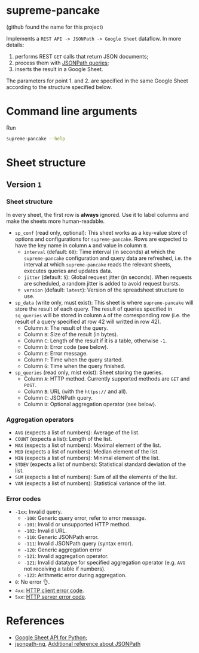 supreme-pancake
===============

(github found the name for this project)

Implements a `REST API -> JSONPath -> Google Sheet` dataflow. In more details:
1. performs REST `GET` calls that return JSON documents;
2. process them with [JSONPath
   queries](https://goessner.net/articles/JsonPath/);
3. inserts the result in a Google Sheet.

The parameters for point 1. and 2. are specified in the same Google Sheet
according to the structure specified below.

# Command line arguments

Run
```sh
supreme-pancake --help
```

# Sheet structure

## Version `1`

### Sheet structure

In every sheet, the first row is **always** ignored. Use it to label columns
and make the sheets more human-readable.

* `sp_conf` (read only, optional): This sheet works as a key-value store of
  options and configurations for `supreme-pancake`. Rows are expected to have
  the key name in column `A` and value in column `B`.
  * `interval` (default: `60`): Time interval (in seconds) at which the
    `supreme-pancake` configuration and query data are refreshed, i.e. the
    interval at which `supreme-pancake` reads the relevant sheets, executes
    queries and updates data.
  * `jitter` (default: `5`): Global request jitter (in seconds). When requests
    are scheduled, a random jitter is added to avoid request bursts.
  * `version` (default: `latest`): Version of the spreadsheet structure to use.
* `sp_data` (write only, must exist): This sheet is where `supreme-pancake`
  will store the result of each query. The result of queries specified in
  `sq_queries` will be stored in column `A` of the corresponding row (i.e. the
  result of a query specified at row 42 will writted in row 42).
  * Column `A`: The result of the query.
  * Column `B`: Size of the result (in bytes).
  * Column `C`: Length of the result if it is a table, otherwise `-1`.
  * Column `D`: Error code (see below).
  * Column `E`: Error message.
  * Column `F`: Time when the query started.
  * Column `G`: Time when the query finished.
* `sp_queries` (read only, mist exist): Sheet storing the queries.
  * Column `A`: HTTP method. Currently supported methods are `GET` and `POST`.
  * Column `B`: URL (with the `https://` and all).
  * Column `C`: JSONPath query.
  * Column `D`: Optional aggregation operator (see below).

### Aggregation operators

* `AVG` (expects a list of numbers): Average of the list.
* `COUNT` (expects a list): Length of the list.
* `MAX` (expects a list of numbers): Maximal element of the list.
* `MED` (expects a list of numbers): Median element of the list.
* `MIN` (expects a list of numbers): Minimal element of the list.
* `STDEV` (expects a list of numbers): Statistical standard deviation of the
  list.
* `SUM` (expects a list of numbers): Sum of all the elements of the list.
* `VAR` (expects a list of numbers): Statistical variance of the list.

### Error codes

* `-1xx`: Invalid query.
  * `-100`: Generic query error, refer to error message.
  * `-101`: Invalid or unsupported HTTP method.
  * `-102`: Invalid URL.
  * `-110`: Generic JSONPath error.
  * `-111`: Invalid JSONPath query (syntax error).
  * `-120`: Generic aggregation error
  * `-121`: Invalid aggregation operator.
  * `-121`: Invalid datatype for specified aggregation operator (e.g. `AVG` not
    receiving a table if numbers).
  * `-122`: Arithmetic error during aggregation.
* `0`: No error :ok_hand:.
* `4xx`: [HTTP client error
  code](https://en.wikipedia.org/wiki/List_of_HTTP_status_codes#4xx_Client_errors).
* `5xx`: [HTTP server error
  code](https://en.wikipedia.org/wiki/List_of_HTTP_status_codes#5xx_Server_errors).


# References

* [Google Sheet API for
  Python](https://developers.google.com/sheets/api/quickstart/python);
* [jsonpath-ng](https://github.com/h2non/jsonpath-ng), [Additional reference
  about JSONPath](https://goessner.net/articles/JsonPath/)